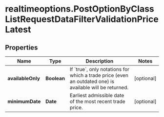 # realtimeoptions.PostOptionByClassListRequestDataFilterValidationPriceLatest

## Properties

Name | Type | Description | Notes
------------ | ------------- | ------------- | -------------
**availableOnly** | **Boolean** | If &#x60;true&#x60;, only notations for which a trade price (even an outdated one) is available will be returned. | [optional] 
**minimumDate** | **Date** | Earliest admissible date of the most recent trade price. | [optional] 


